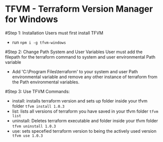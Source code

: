 
# TFVM - Terraform Version Manager for Windows

#Step 1: Installation
Users must first install TFVM
- run `npm i -g tfvm-windows`

#Step 2: Change Path System and User Variables
User must add the filepath for the terraform command to system and user environmental Path variable
- Add 'C:\Program Files\terraform' to your system and user Path environmental variable and remove any other instance of terraform from the Path environmental variables.

#Step 3: Use TFVM
Commands:
- install: installs terraform version and sets up folder inside your tfvm folder
  `tfvm install 1.0.3`
- list: lists all versions of terraform you have saved in your tfvm folder
  `tfvm list`
- uninstall: Deletes terraform executable and folder inside your tfvm folder
  `tfvm uninstall 1.0.3`
- use: sets specefied terraform version to being the actively used version
  ` tfvm use 1.0.3`
